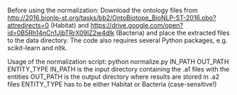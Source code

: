 Before using the normalization:
Download the ontology files from
http://2016.bionlp-st.org/tasks/bb2/OntoBiotope_BioNLP-ST-2016.obo?attredirects=0  (Habitat)
and
https://drive.google.com/open?id=0B5Rh14nCn1JjbTRrX09IZ2w4dlk (Bacteria)
and place the extracted files to the data directory.
The code also requires several Python packages, e.g. scikit-learn and nltk.

Usage of the normalization script:
python normalize.py IN_PATH OUT_PATH ENTITY_TYPE
IN_PATH is the input directory containing the .a1 files with the entities
OUT_PATH is the output directory where results are stored in .a2 files
ENTITY_TYPE has to be either Habitat or Bacteria (case-sensitive!)
